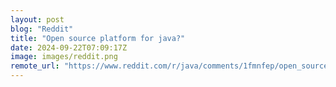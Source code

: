 ```yaml
---
layout: post
blog: "Reddit"
title: "Open source platform for java?"
date: 2024-09-22T07:09:17Z
image: images/reddit.png
remote_url: "https://www.reddit.com/r/java/comments/1fmnfep/open_source_platform_for_java/"
---
```

